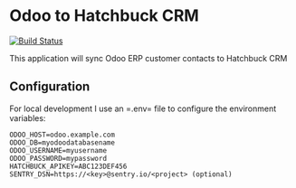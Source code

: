 Odoo to Hatchbuck CRM
=====================

[![Build Status](https://travis-ci.com/vshn/odoo2hatchbuck.svg?branch=master)](https://travis-ci.com/vshn/odoo2hatchbuck)

This application will sync Odoo ERP customer contacts to Hatchbuck CRM

## Configuration

For local development I use an =.env= file to configure the environment variables:
```
ODOO_HOST=odoo.example.com
ODOO_DB=myodoodatabasename
ODOO_USERNAME=myusername
ODOO_PASSWORD=mypassword
HATCHBUCK_APIKEY=ABC123DEF456
SENTRY_DSN=https://<key>@sentry.io/<project> (optional)
```
